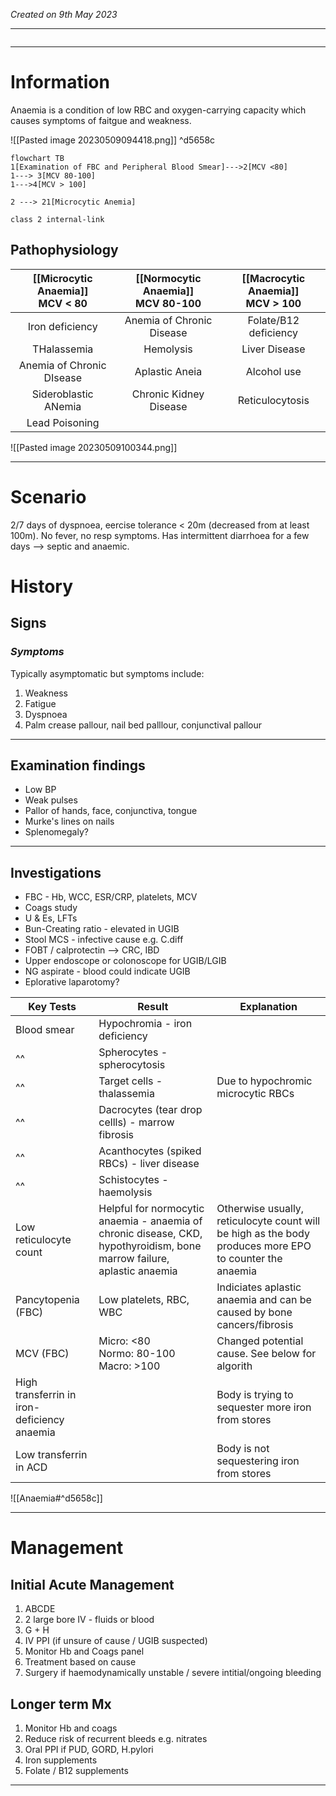 *Created on 9th May 2023*

---
```toc
```
---

# Information
 
Anaemia is a condition of low RBC and oxygen-carrying capacity which causes symptoms of faitgue and weakness.

![[Pasted image 20230509094418.png]] ^d5658c

```mermaid
flowchart TB
1[Examination of FBC and Peripheral Blood Smear]--->2[MCV <80]
1---> 3[MCV 80-100]
1--->4[MCV > 100]

2 ---> 21[Microcytic Anemia]

class 2 internal-link
```

## Pathophysiology
| [[Microcytic Anaemia]]<br>MCV < 80   | [[Normocytic Anaemia]]<br>MCV 80-100  | [[Macrocytic Anaemia]]<br>MCV > 100 |
| :-------------------------: | :-------------------------: | :-----------------------: |
| Iron deficiency           | Anemia of Chronic Disease |  Folate/B12 deficiency                       |
| THalassemia               | Hemolysis                 | Liver Disease           |
| Anemia of Chronic DIsease | Aplastic Aneia            | Alcohol use             |
| Sideroblastic ANemia      | Chronic Kidney Disease    | Reticulocytosis                        |
| Lead Poisoning            |                           |                         |
![[Pasted image 20230509100344.png]]

--- 
# Scenario

2/7 days of dyspnoea, eercise tolerance < 20m (decreased from at least 100m). No fever, no resp symptoms. Has intermittent diarrhoea for a few days --> septic and anaemic.



# History
## Signs
### *Symptoms*
Typically asymptomatic but symptoms include:
1. Weakness
2. Fatigue 
3. Dyspnoea
4. Palm crease pallour, nail bed palllour, conjunctival pallour 


---

## Examination findings
- Low BP
- Weak pulses
- Pallor of hands, face, conjunctiva, tongue
- Murke's lines on nails 
- Splenomegaly?

---

## Investigations

- FBC - Hb, WCC, ESR/CRP, platelets, MCV
- Coags study
- U & Es, LFTs
- Bun-Creating ratio - elevated in UGIB
- Stool MCS - infective cause e.g. C.diff
- FOBT / calprotectin --> CRC, IBD
- Upper endoscope or colonoscope for UGIB/LGIB
- NG aspirate - blood could indicate UGIB
- Eplorative laparotomy?

| Key Tests                                   | Result                                                                                                                  | Explanation                                                                                             |
| ------------------------------------------- | ----------------------------------------------------------------------------------------------------------------------- | ------------------------------------------------------------------------------------------------------- |
| Blood smear                                 | Hypochromia - iron deficiency                                                                                           |                                                                                                         |
| ^^                                          | Spherocytes - spherocytosis                                                                                             |                                                                                                         |
| ^^                                          | Target cells - thalassemia                                                                                              | Due to hypochromic microcytic RBCs                                                                      |
| ^^                                          | Dacrocytes (tear drop cellls) - marrow fibrosis                                                                         |                                                                                                         |
| ^^                                          | Acanthocytes (spiked RBCs) - liver disease                                                                              |                                                                                                         |
| ^^                                            | Schistocytes - haemolysis                                                                                               |                                                                                                         |
| Low reticulocyte count                      | Helpful for normocytic anaemia - anaemia of chronic disease, CKD, hypothyroidism, bone marrow failure, aplastic anaemia | Otherwise usually, reticulocyte count will be high as the body produces more EPO to counter the anaemia |
| Pancytopenia (FBC)                          | Low platelets, RBC, WBC                                                                                                 | Indiciates aplastic anaemia and can be caused by bone cancers/fibrosis                                  |
| MCV (FBC)                                   | Micro: <80<br>Normo: 80-100<br>Macro: >100                                                                              | Changed potential cause. See below for algorith                                                         |
| High transferrin in iron-deficiency anaemia |                                                                                                                         | Body is trying to sequester more iron from stores                                                       |
| Low transferrin in ACD                      |                                                                                                                         | Body is not sequestering iron from stores                                                               |

![[Anaemia#^d5658c]]


---

# Management
## Initial Acute Management
1. ABCDE
2. 2 large bore IV - fluids or blood
3. G + H
4. IV PPI (if unsure of cause / UGIB suspected)
5. Monitor Hb and Coags panel
6. Treatment based on cause 
7. Surgery if haemodynamically unstable / severe intitial/ongoing bleeding


## Longer term Mx
1. Monitor Hb and coags
2. Reduce risk of recurrent bleeds e.g. nitrates
3. Oral PPI if PUD, GORD, H.pylori
4. Iron supplements
5. Folate / B12 supplements 


---
